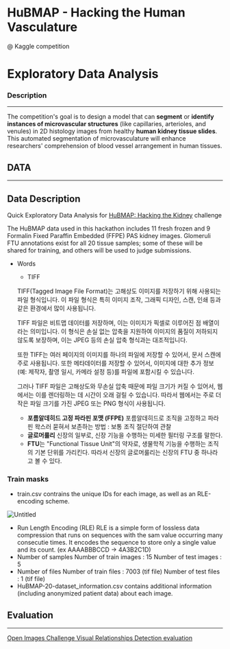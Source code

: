 # HuBMAP - Hacking the Human Vasculature
@ Kaggle competition 

# Exploratory Data Analysis

### Description

---

The competition's goal is to design a model that can **segment** or **identify instances of microvascular structures** (like capillaries, arterioles, and venules) in 2D histology images from healthy **human kidney tissue slides**. This automated segmentation of microvasculature will enhance researchers' comprehension of blood vessel arrangement in human tissues.

## DATA

---

## Data Description

Quick Exploratory Data Analysis for [HuBMAP: Hacking the Kidney](https://www.kaggle.com/c/hubmap-kidney-segmentation) challenge

The HuBMAP data used in this hackathon includes 11 fresh frozen and 9 Formalin Fixed Paraffin Embedded (FFPE) PAS kidney images. Glomeruli FTU annotations exist for all 20 tissue samples; some of these will be shared for training, and others will be used to judge submissions.

- Words
    - TIFF
    
    TIFF(Tagged Image File Format)는 고해상도 이미지를 저장하기 위해 사용되는 파일 형식입니다. 이 파일 형식은 특히 이미지 조작, 그래픽 디자인, 스캔, 인쇄 등과 같은 환경에서 많이 사용됩니다.
    
    TIFF 파일은 비트맵 데이터를 저장하며, 이는 이미지가 픽셀로 이루어진 점 배열이라는 의미입니다. 이 형식은 손실 없는 압축을 지원하여 이미지의 품질이 저하되지 않도록 보장하며, 이는 JPEG 등의 손실 압축 형식과는 대조적입니다.
    
    또한 TIFF는 여러 페이지의 이미지를 하나의 파일에 저장할 수 있어서, 문서 스캔에 주로 사용됩니다. 또한 메타데이터를 저장할 수 있어서, 이미지에 대한 추가 정보(예: 제작자, 촬영 일시, 카메라 설정 등)를 파일에 포함시킬 수 있습니다.
    
    그러나 TIFF 파일은 고해상도와 무손실 압축 때문에 파일 크기가 커질 수 있어서, 웹에서는 이를 렌더링하는 데 시간이 오래 걸릴 수 있습니다. 따라서 웹에서는 주로 더 작은 파일 크기를 가진 JPEG 또는 PNG 형식이 사용됩니다.
    
    - **포름알데히드 고정 파라핀 포맷 (FFPE)** 
    포름알데히드로 조직을 고정하고 파라핀 왁스러 묻혀서 보존하는 방법 : 보통 조직 절단하여 관찰
    - **글로머룰리** 
    신장의 일부로, 신장 기능을 수행하는 미세한 필터링 구조를 말한다.
    - **FTU**는 "Functional Tissue Unit"의 약자로, 생물학적 기능을 수행하는 조직의 기본 단위를 가리킨다. 따라서 신장의 글로머룰리는 신장의 FTU 중 하나라고 볼 수 있다.
    

### Train masks

- train.csv
contrains the unique IDs for each image, as well as an RLE-encoding scheme.

![Untitled](https://s3-us-west-2.amazonaws.com/secure.notion-static.com/1fce9c3e-71b7-4e73-8427-576e2eb70af5/Untitled.png)

- Run Length Encoding (RLE) 
RLE is a simple form of lossless data compression that runs on sequences with the sam value occurring many consecutie times. It encodes the sequence to store only a single value and its count. (ex AAAABBBCCD → 4A3B2C1D)
- Number of samples
Number of train images : 15
Number of test images : 5
- Number of files
Number of train files : 7003 (tif file)
Number of test files : 1 (tif file)
- HuBMAP-20-dataset_information.csv
contains additional information (including anonymized patient data) about each image.

## Evaluation

---

[Open Images Challenge Visual Relationships Detection evaluation](https://www.notion.so/Open-Images-Challenge-Visual-Relationships-Detection-evaluation-b3ac5b8df6654043b8b84cba939f6ef4?pvs=21)
